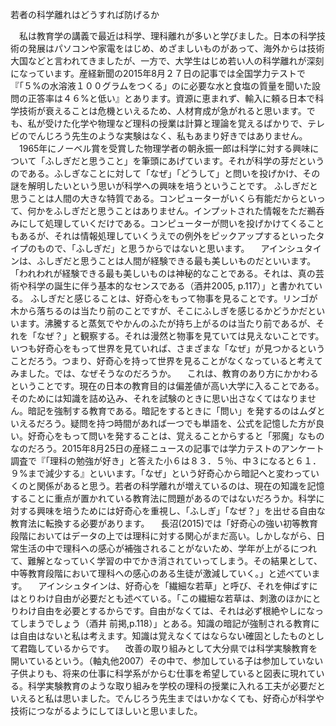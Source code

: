 若者の科学離れはどうすれば防げるか

　私は教育学の講義で最近は科学、理科離れが多いと学びました。日本の科学技術の発展はパソコンや家電をはじめ、めざましいものがあって、海外からは技術大国などと言われてきましたが、一方で、大学生はじめ若い人の科学離れが深刻になっています。産経新聞の2015年8月２７日の記事では全国学力テストで『「５%の水溶液１００グラムをつくる」のに必要な水と食塩の質量を聞いた設問の正答率は４６%と低い』とあります。資源に恵まれず、輸入に頼る日本で科学技術が衰えることは危機といえるため、人材育成が急がれると思います。でも、私が受けた化学や物理など理科の授業は計算と理論を覚えるばかりで、テレビのでんじろう先生のような実験はなく、私もあまり好きではありません。
　1965年にノーベル賞を受賞した物理学者の朝永振一郎は科学に対する興味について「ふしぎだと思うこと」を筆頭にあげています。それが科学の芽だというのである。ふしぎなことに対して「なぜ」「どうして」と問いを投げかけ、その謎を解明したいという思いが科学への興味を培うということです。
ふしぎだと思うことは人間の大きな特質である。コンピューターがいくら有能だからといって、何かをふしぎだと思うことはありません。インプットされた情報をただ鵜呑みにして処理していくだけである。コンピューターが問いを投げかけてくることもあるが、それは情報処理していくうえでの例外をピックアップするといったタイプのもので、「ふしぎだ」と思うからではないと思います。
　アインシュタインは、ふしぎだと思うことは人間が経験できる最も美しいものだといいます。「われわれが経験できる最も美しいものは神秘的なことである。それは、真の芸術や科学の誕生に伴う基本的なセンスである（酒井2005, p.117）」と書かれている。
ふしぎだと感じることは、好奇心をもって物事を見ることです。リンゴが木から落ちるのは当たり前のことですが、そこにふしぎを感じるかどうかだといいます。沸騰すると蒸気でやかんのふたが持ち上がるのは当たり前であるが、それを「なぜ？」と観察する。それは漫然と物事を見ていては見えないことです。いつも好奇心をもって世界を見ていれば、さまざまな「なぜ」が見つかるということだろう。つまり、好奇心を持って世界を見ることがなくなっていると考えてみました。では、なぜそうなのだろうか。
　これは、教育のあり方にかかわるということです。現在の日本の教育目的は偏差値が高い大学に入ることである。そのためには知識を詰め込み、それを試験のときに思い出さなくてはなりません。暗記を強制する教育である。暗記をするときに「問い」を発するのはムダといえるだろう。疑問を持つ時間があれば一つでも単語を、公式を記憶した方が良い。好奇心をもって問いを発することは、覚えることからすると「邪魔」なものなのだろう。2015年8月25日の産経ニュースの記事では学力テストのアンケート調査で『「理科の勉強が好き」と答えた小６は８３．５％、中３になると６１．９%まで減少する』といいます。「なぜ」という好奇心から暗記へと変わっていくのと関係があると思う。若者の科学離れが増えているのは、現在の知識を記憶することに重点が置かれている教育法に問題があるのではないだろうか。科学に対する興味を培うためには好奇心を重視し、「ふしぎ」「なぜ？」を出せる自由な教育法に転換する必要があります。
　長沼(2015)では「好奇心の強い初等教育段階においてはデータの上では理科に対する関心がまだ高い。しかしながら、日常生活の中で理科への感心が補強されることがないため、学年が上がるにつれて、難解となっていく学習の中でかき消されていってしまう。その結果として、中等教育段階において理科への感心のある生徒が激減していく。」と述べています。
　アインシュタインは、好奇心を「繊細な若草」と呼び、それを伸ばすにはとりわけ自由が必要だとも述べている。「この繊細な若草は、刺激のほかにとりわけ自由を必要とするからです。自由がなくては、それは必ず根絶やしになってしまうでしょう（酒井 前掲,p.118）」とある。知識の暗記が強制される教育には自由はないと私は考えます。知識は覚えなくてはならない確固としたものとして君臨しているからです。
　改善の取り組みとして大分県では科学実験教育を開いているという。（軸丸他2007）その中で、参加している子は参加していない子供よりも、将来の仕事に科学系がからむ仕事を希望していると図表に現れている。科学実験教育のような取り組みを学校の理科の授業に入れる工夫が必要だといえると私は思いました。でんじろう先生まではいかなくても、好奇心が科学や技術につながるようにしてほしいと思いました。
